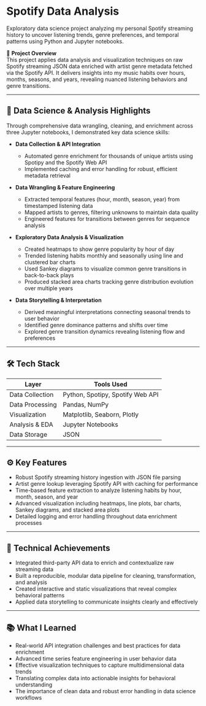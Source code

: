# Spotify Data Analysis

Exploratory data science project analyzing my personal Spotify streaming history to uncover listening trends, genre preferences, and temporal patterns using Python and Jupyter notebooks.

🔗 **Project Overview**  
This project applies data analysis and visualization techniques on raw Spotify streaming JSON data enriched with artist genre metadata fetched via the Spotify API. It delivers insights into my music habits over hours, months, seasons, and years, revealing nuanced listening behaviors and genre transitions.

---

## 🧠 Data Science & Analysis Highlights

Through comprehensive data wrangling, cleaning, and enrichment across three Jupyter notebooks, I demonstrated key data science skills:

- **Data Collection & API Integration**  
  - Automated genre enrichment for thousands of unique artists using Spotipy and the Spotify Web API  
  - Implemented caching and error handling for robust, efficient metadata retrieval  

- **Data Wrangling & Feature Engineering**  
  - Extracted temporal features (hour, month, season, year) from timestamped listening data  
  - Mapped artists to genres, filtering unknowns to maintain data quality  
  - Engineered features for transitions between genres for sequence analysis  

- **Exploratory Data Analysis & Visualization**  
  - Created heatmaps to show genre popularity by hour of day  
  - Trended listening habits monthly and seasonally using line and clustered bar charts  
  - Used Sankey diagrams to visualize common genre transitions in back-to-back plays  
  - Produced stacked area charts tracking genre distribution evolution over multiple years  

- **Data Storytelling & Interpretation**  
  - Derived meaningful interpretations connecting seasonal trends to user behavior  
  - Identified genre dominance patterns and shifts over time  
  - Explored genre transition dynamics revealing listening flow and preferences  

---

## 🛠️ Tech Stack

| Layer           | Tools Used                       |
|-----------------|----------------------------------|
| Data Collection | Python, Spotipy, Spotify Web API |
| Data Processing | Pandas, NumPy                    |
| Visualization   | Matplotlib, Seaborn, Plotly      |
| Analysis & EDA  | Jupyter Notebooks                |
| Data Storage    | JSON                             |

---

## ⚙️ Key Features

- Robust Spotify streaming history ingestion with JSON file parsing  
- Artist genre lookup leveraging Spotify API with caching for performance  
- Time-based feature extraction to analyze listening habits by hour, month, season, and year  
- Advanced visualization including heatmaps, line plots, bar charts, Sankey diagrams, and stacked area plots  
- Detailed logging and error handling throughout data enrichment processes  

---

## 🧰 Technical Achievements

- Integrated third-party API data to enrich and contextualize raw streaming data  
- Built a reproducible, modular data pipeline for cleaning, transformation, and analysis  
- Created interactive and static visualizations that reveal complex behavioral patterns  
- Applied data storytelling to communicate insights clearly and effectively  

---

## 📚 What I Learned

- Real-world API integration challenges and best practices for data enrichment  
- Advanced time series feature engineering in user behavior data  
- Effective visualization techniques to capture multidimensional data trends  
- Translating complex data into actionable insights for behavioral understanding  
- The importance of clean data and robust error handling in data science workflows  
